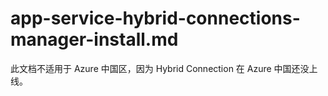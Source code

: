 # app-service-hybrid-connections-manager-install.md

此文档不适用于 Azure 中国区，因为 Hybrid Connection 在 Azure 中国还没上线。